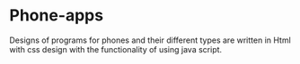 # Phone-apps
Designs of programs for phones and their different types are written in Html with css design with the functionality of using java script.
